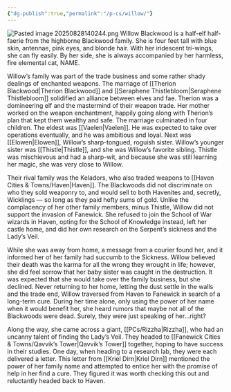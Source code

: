 ```yaml
---
{"dg-publish":true,"permalink":"/p-cs/willow/"}
---
```


![Pasted image 20250828140244.png](/img/user/_Assets/Pasted%20image%2020250828140244.png)
Willow Blackwood is a half-elf half-faerie from the highborne Blackwood family. She is four feet tall with blue skin, antennae, pink eyes, and blonde hair. With her iridescent tri-wings, she can fly easily. By her side, she is always accompanied by her harmless, fire elemental cat, NAME.

Willow’s family was part of the trade business and some rather shady dealings of enchanted weapons. The marriage of [[Therion Blackwood\|Therion Blackwood]] and [[Seraphene Thistlebloom\|Seraphene Thistlebloom]] solidified an alliance between elves and fae. Therion was a domineering elf and the mastermind of their weapon trade. Her mother worked on the weapon enchantment, happily going along with Therion’s plan that kept them wealthy and safe. The marriage culminated in four children. The eldest was [[Vaelen\|Vaelen]]. He was expected to take over operations eventually, and he was ambitious and loyal. Next was [[Elowen\|Elowen]], Willow’s sharp-tongued, roguish sister. Willow’s younger sister was [[Thistle\|Thistle]], and she was Willow’s favorite sibling. Thistle was mischievous and had a sharp-wit, and because she was still learning her magic, she was very close to Willow.

Their rival family was the Keladors, who also traded weapons to [[Haven Cities & Towns/Haven\|Haven]]. The Blackwoods did not discriminate on who they sold weaponry to, and would sell to both Havenites and, secretly, Wicklings — so long as they paid hefty sums of gold. Unlike the complacency of her other family members, minus Thistle, Willow did not support the invasion of Fanewick. She refused to join the School of War wizards in Haven, opting for the School of Knowledge instead, left her castle home, and did her own research on the Serpent’s sickness and the Lady’s Veil. 

While she was away from home, a message from a courier found her, and it informed her of her family had succumb to the Sickness. Willow believed their death was the karma for all the wrong they wrought in life; however, she did feel sorrow that her baby sister was caught in the destruction. It was expected that she would take over the family business, but she declined. Never returning to her home, letting the dust settle in the walls and the trade end, Willow traversed from Haven to Fanewick in search of a long-term cure. During her time alone, only using the power of her name when it would benefit her, she heard rumors that maybe not all of the Blackwoods were dead. Surely, they were just speaking of her…right?

Along the way, she came across a giant, [[PCs/Rizzha\|Rizzha]], who had an uncanny talent of finding the Lady’s Veil. They headed to [[Fanewick Cities & Towns/Qavvik’s Tower\|Qavvik’s Tower]] together, hoping to have success in their studies. One day, when heading to a research lab, they were each delivered a letter. This letter from [[Kriel Dirn\|Kriel Dirn]] mentioned the power of her family name and attempted to entice her with the promise of help in her find a cure. They figured it was worth checking this out and reluctantly headed back to Haven.